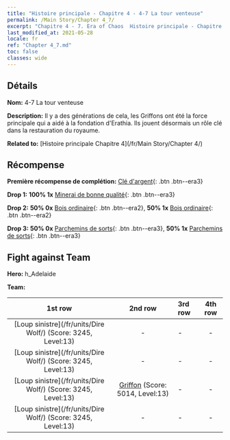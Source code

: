 ```yaml
---
title: "Histoire principale - Chapitre 4 - 4-7 La tour venteuse"
permalink: /Main Story/Chapter 4_7/
excerpt: "Chapitre 4 - 7. Era of Chaos  Histoire principale - Chapitre 4_7. 4-7 La tour venteuse"
last_modified_at: 2021-05-28
locale: fr
ref: "Chapter 4_7.md"
toc: false
classes: wide
---
```


## Détails

 **Nom:** 4-7 La tour venteuse

 **Description:** Il y a des générations de cela, les Griffons ont été la force principale qui a aidé à la fondation d'Erathia. Ils jouent désormais un rôle clé dans la restauration du royaume.

 **Related to:** [Histoire principale Chapitre 4](/fr/Main Story/Chapter 4/)

## Récompense

 **Première récompense de complétion:** [Clé d'argent](/ItemsFR/con_693/){: .btn .btn--era3}

 **Drop 1:** **100% 1x** [Minerai de bonne qualité](/ItemsFR/mat_12/){: .btn .btn--era3}

 **Drop 2:** **50% 0x** [Bois ordinaire](/ItemsFR/mat_7/){: .btn .btn--era2}, **50% 1x** [Bois ordinaire](/ItemsFR/mat_7/){: .btn .btn--era2}

 **Drop 3:** **50% 0x** [Parchemins de sorts](/ItemsFR/con_694/){: .btn .btn--era3}, **50% 1x** [Parchemins de sorts](/ItemsFR/con_694/){: .btn .btn--era3}


## Fight against Team
 **Hero:** h_Adelaide

 **Team:**


  | 1st row | 2nd row | 3rd row | 4th row |
  |:----:|:----:|:----|:----:|
  | [Loup sinistre](/fr/units/Dire Wolf/) (Score: 3245, Level:13)  | - | - | - |
  | [Loup sinistre](/fr/units/Dire Wolf/) (Score: 3245, Level:13)  | - | - | - |
  | [Loup sinistre](/fr/units/Dire Wolf/) (Score: 3245, Level:13)  | [Griffon](/fr/units/Griffin/) (Score: 5014, Level:13)  | - | - |
  | [Loup sinistre](/fr/units/Dire Wolf/) (Score: 3245, Level:13)  | - | - | - |



